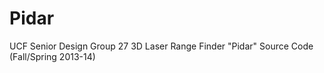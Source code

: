 Pidar
=======

UCF Senior Design Group 27 3D Laser Range Finder "Pidar" Source Code (Fall/Spring 2013-14)
